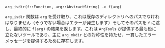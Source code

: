 ```
arg_isdir(f::Function, arg::AbstractString) -> f(arg)
```

`arg_isdir` 関数は `arg` を受け取り、これは既存のディレクトリへのパスでなければなりません（そうでない場合はエラーが発生します）そしてそのパスを `f` に渡し、最終的に `f(arg)` の結果を返します。これは `ArgTools` が提供する最も役に立たないツールであり、主に `arg_mkdir` との対称性を持たせ、一貫したエラーメッセージを提供するために存在します。
